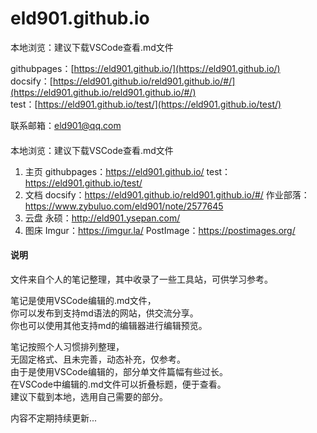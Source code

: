 # eld901.github.io
本地浏览：建议下载VSCode查看.md文件  

githubpages：[https://eld901.github.io/](https://eld901.github.io/)  
docsify：[https://eld901.github.io/reld901.github.io/#/](https://eld901.github.io/reld901.github.io/#/)  
test：[https://eld901.github.io/test/](https://eld901.github.io/test/)

联系邮箱：eld901@qq.com
####
本地浏览：建议下载VSCode查看.md文件
1. 主页
githubpages：https://eld901.github.io/
test：https://eld901.github.io/test/
2. 文档
docsify：https://eld901.github.io/reld901.github.io/#/
作业部落：https://www.zybuluo.com/eld901/note/2577645
3. 云盘
永硕：http://eld901.ysepan.com/
4. 图床
Imgur：https://imgur.la/
PostImage：https://postimages.org/

#### 说明
文件来自个人的笔记整理，其中收录了一些工具站，可供学习参考。  

笔记是使用VSCode编辑的.md文件，  
你可以发布到支持md语法的网站，供交流分享。  
你也可以使用其他支持md的编辑器进行编辑预览。  

笔记按照个人习惯排列整理，  
无固定格式、且未完善，动态补充，仅参考。  
由于是使用VSCode编辑的，部分单文件篇幅有些过长。  
在VSCode中编辑的.md文件可以折叠标题，便于查看。  
建议下载到本地，选用自己需要的部分。  

内容不定期持续更新...  